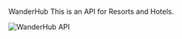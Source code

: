 WanderHub
This is an API for Resorts and Hotels.

![WanderHub API](https://github.com/user-attachments/assets/17ee8f9c-c61f-4769-834e-472f645245d3)

